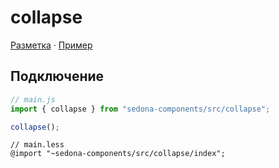 # collapse



[Разметка](https://github.com/getsedona/sedona-components/blob/master/src/collapse/examples.html) · [Пример](https://getsedona.github.io/sedona-components/collapse.html)

## Подключение

```js
// main.js
import { collapse } from "sedona-components/src/collapse";

collapse();
```

```less
// main.less
@import "~sedona-components/src/collapse/index";
```
